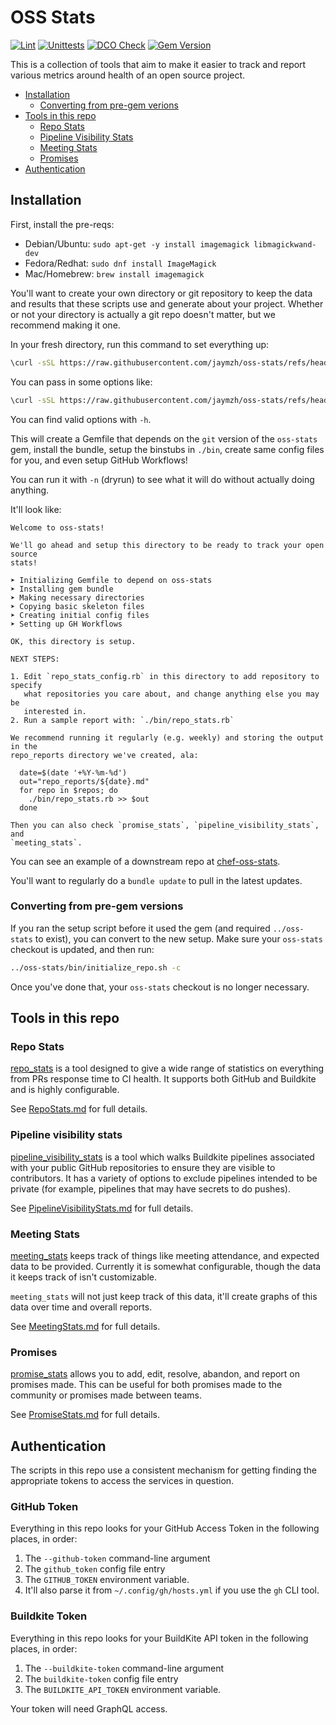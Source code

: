 # OSS Stats

[![Lint](https://github.com/jaymzh/oss-stats/actions/workflows/lint.yml/badge.svg)](https://github.com/jaymzh/oss-stats/actions/workflows/lint.yml)
[![Unittests](https://github.com/jaymzh/oss-stats/actions/workflows/unit.yml/badge.svg)](https://github.com/jaymzh/oss-stats/actions/workflows/unit.yml)
[![DCO Check](https://github.com/jaymzh/oss-stats/actions/workflows/dco.yml/badge.svg)](https://github.com/jaymzh/oss-stats/actions/workflows/dco.yml)
[![Gem Version](https://badge.fury.io/rb/oss-stats.svg)](https://badge.fury.io/rb/oss-stats)

This is a collection of tools that aim to make it easier to track and report
various metrics around health of an open source project.

* [Installation](#installation)
   * [Converting from pre-gem verions](#converting-from-pre-gem-versions)
* [Tools in this repo](#tools-in-this-repo)
   * [Repo Stats](#repo-stats)
   * [Pipeline Visibility Stats](#pipeline-visibility-stats)
   * [Meeting Stats](#meeting-stats)
   * [Promises](#promises)
* [Authentication](#authentication)

## Installation

First, install the pre-reqs:

* Debian/Ubuntu: `sudo apt-get -y install imagemagick libmagickwand-dev`
* Fedora/Redhat: `sudo dnf install ImageMagick`
* Mac/Homebrew: `brew install imagemagick`

You'll want to create your own directory or git repository to keep the data and
results that these scripts use and generate about your project. Whether or not
your directory is actually a git repo doesn't matter, but we recommend making
it one.

In your fresh directory, run this command to set everything up:

```bash
\curl -sSL https://raw.githubusercontent.com/jaymzh/oss-stats/refs/heads/main/bin/initialize_repo.sh | bash -s
```

You can pass in some options like:

```bash
\curl -sSL https://raw.githubusercontent.com/jaymzh/oss-stats/refs/heads/main/bin/initialize_repo.sh | bash -s -- <options>
```

You can find valid options with `-h`.

This will create a Gemfile that depends on the `git` version of the `oss-stats`
gem, install the bundle, setup the binstubs in `./bin`, create same config
files for you, and even setup GitHub Workflows!

You can run it with `-n` (dryrun) to see what it will do without actually
doing anything.

It'll look like:

```text
Welcome to oss-stats!

We'll go ahead and setup this directory to be ready to track your open source
stats!

➤ Initializing Gemfile to depend on oss-stats
➤ Installing gem bundle
➤ Making necessary directories
➤ Copying basic skeleton files
➤ Creating initial config files
➤ Setting up GH Workflows

OK, this directory is setup.

NEXT STEPS:

1. Edit `repo_stats_config.rb` in this directory to add repository to specify
   what repositories you care about, and change anything else you may be
   interested in.
2. Run a sample report with: `./bin/repo_stats.rb`

We recommend running it regularly (e.g. weekly) and storing the output in the
repo_reports directory we've created, ala:

  date=$(date '+%Y-%m-%d')
  out="repo_reports/${date}.md"
  for repo in $repos; do
    ./bin/repo_stats.rb >> $out
  done

Then you can also check `promise_stats`, `pipeline_visibility_stats`, and
`meeting_stats`.
```

You can see an example of a downstream repo at
[chef-oss-stats](https://github.com/jaymzh/chef-oss-stats/).

You'll want to regularly do a `bundle update` to pull in the latest updates.

### Converting from pre-gem versions

If you ran the setup script before it used the gem (and required `../oss-stats`
to exist), you can convert to the new setup. Make sure your `oss-stats` checkout
is updated, and then run:

```bash
../oss-stats/bin/initialize_repo.sh -c
```

Once you've done that, your `oss-stats` checkout is no longer necessary.

## Tools in this repo

### Repo Stats

[repo_stats](bin/repo_stats) is a tool designed to give a wide range of
statistics on everything from PRs response time to CI health. It supports both
GitHub and Buildkite and is highly configurable.

See [RepoStats.md](docs/RepoStats.md) for full details.

### Pipeline visibility stats

[pipeline_visibility_stats](bin/pipeline_visibility_stats) is a tool which
walks Buildkite pipelines associated with your public GitHub repositories to
ensure they are visible to contributors. It has a variety of options to
exclude pipelines intended to be private (for example, pipelines that may
have secrets to do pushes).

See [PipelineVisibilityStats.md](docs/PipelineVisibilityStats.md) for full
details.

### Meeting Stats

[meeting_stats](bin/meeting_stats) keeps track of things like meeting
attendance, and expected data to be provided. Currently it is somewhat
configurable, though the data it keeps track of isn't customizable.

`meeting_stats` will not just keep track of this data, it'll create graphs
of this data over time and overall reports.

See [MeetingStats.md](docs/MeetingStats.md) for full details.

### Promises

[promise_stats](bin/promise_stats) allows you to add, edit, resolve, abandon, and
report on promises made. This can be useful for both promises made to the
community or promises made between teams.

See [PromiseStats.md](docs/PromiseStats.md) for full details.

## Authentication

The scripts in this repo use a consistent mechanism for getting finding
the appropriate tokens to access the services in question.

### GitHub Token

Everything in this repo looks for your GitHub Access Token in the following
places, in order:

1. The `--github-token` command-line argument
1. The `github_token` config file entry
1. The `GITHUB_TOKEN` environment variable.
1. It'll also parse it from `~/.config/gh/hosts.yml` if you use the `gh` CLI tool.

### Buildkite Token

Everything in this repo looks for your BuildKite API token in the following
places, in order:

1. The `--buildkite-token` command-line argument
1. The `buildkite-token` config file entry
1. The `BUILDKITE_API_TOKEN` environment variable.

Your token will need GraphQL access.
